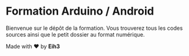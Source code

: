 # Formation Arduino / Android

Bienvenue sur le dépôt de la formation. Vous trouverez tous les codes sources ainsi que le petit dossier au format numérique.

Made with ❤ by **Eih3**
